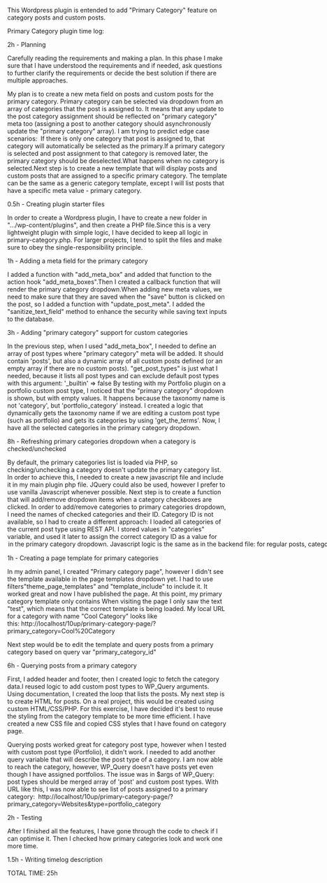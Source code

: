 This Wordpress plugin is entended to add "Primary Category" feature on category posts and custom posts.

Primary Category plugin time log:

2h - Planning

Carefully reading the requirements and making a plan. In this phase I make sure that I have understood the requirements and if needed, ask questions to further clarify the requirements or decide the best solution if there are multiple approaches.

My plan is to create a new meta field on posts and custom posts for the primary category.
Primary category can be selected via dropdown from an array of categories that the post is assigned to. It means that any update to the post category assignment should be reflected on "primary category" meta too (assigning a post to another category should asynchronously update the "primary category" array). I am trying to predict edge case scenarios: 
If there is only one category that post is assigned to, that category will automatically be selected as the primary.If a primary category is selected and post assignment to that category is removed later, the primary category should be deselected.What happens when no category is selected.Next step is to create a new template that will display posts and custom posts that are assigned to a specific primary category. The template can be the same as a generic category template, except I will list posts that have a specific meta value - primary category.

0.5h - Creating plugin starter files

In order to create a Wordpress plugin, I have to create a new folder in ".../wp-content/plugins", and then create a PHP file.Since this is a very lightweight plugin with simple logic, I have decided to keep all logic in primary-category.php. For larger projects, I tend to split the files and make sure to obey the single-responsibility principle.

1h - Adding a meta field for the primary category 

I added a function with "add_meta_box" and added that function to the action hook "add_meta_boxes".Then I created a callback function that will render the primary category dropdown.When adding new meta values, we need to make sure that they are saved when the "save" button is clicked on the post, so I added a function with "update_post_meta". I added the "sanitize_text_field" method to enhance the security while saving text inputs to the database.

3h - Adding "primary category" support for custom categories

In the previous step, when I used "add_meta_box", I needed to define an array of post types where "primary category" meta will be added. It should contain 'posts', but also a dynamic array of all custom posts defined (or an empty array if there are no custom posts).
"get_post_types" is just what I needed, because it lists all post types and can exclude default post types with this argument: '_builtin' => false
By testing with my Portfolio plugin on a portfolio custom post type, I noticed that the "primary category" dropdown is shown, but with empty values. It happens because the taxonomy name is not 'category', but 'portfolio_category' instead. I created a logic that dynamically gets the taxonomy name if we are editing a custom post type (such as portfolio) and gets its categories by using 'get_the_terms'.
Now, I have all the selected categories in the primary category dropdown.

8h - Refreshing primary categories dropdown when a category is checked/unchecked

By default, the primary categories list is loaded via PHP, so checking/unchecking a category doesn't update the primary category list. 
In order to achieve this, I needed to create a new javascript file and include it in my main plugin php file. JQuery could also be used, however I prefer to use vanilla Javascript whenever possible. Next step is to create a function that will add/remove dropdown items when a category checkboxes are clicked.
In order to add/remove categories to primary categories dropdown, I need the names of checked categories and their ID. Category ID is not available, so I had to create a different approach: I loaded all categories of the current post type using REST API. I stored values in "categories" variable, and used it later to assign the correct category ID as a value for <option> in the primary category dropdown.
Javascript logic is the same as in the backend file: for regular posts, categories are loaded using "categories" endpoint, while custom post types are loaded using "terms".

1h - Creating a page template for primary categories

In my admin panel, I created "Primary category page", however I didn't see the template available in the page templates dropdown yet. I had to use filters"theme_page_templates" and "template_include" to include it. It worked great and now I have published the page.
At this point, my primary category template only contains <?php echo "test"; ?>
When visiting the page I only saw the text "test", which means that the correct template is being loaded. 
My local URL for a category with name "Cool Category" looks like this: http://localhost/10up/primary-category-page/?primary_category=Cool%20Category

Next step would be to edit the template and query posts from a primary category based on query var "primary_category_id"

6h - Querying posts from a primary category

First, I added header and footer, then I created logic to fetch the category data.I reused logic to add custom post types to WP_Query arguments. Using documentation, I created the loop that lists the posts.
My next step is to create HTML for posts. On a real project, this would be created using custom HTML/CSS/PHP. For this exercise, I have decided it's best to reuse the styling from the category template to be more time efficient. I have created a new CSS file and copied CSS styles that I have found on category page.

Querying posts worked great for category post type, however when I tested with custom post type (Portfolio), it didn't work. I needed to add another query variable that will describe the post type of a category. 
I am now able to reach the category, however, WP_Query doesn't have posts yet even though I have assigned portfolios.
The issue was in $args of WP_Query: post types should be merged array of 'post' and custom post types.
With URL like this, I was now able to see list of posts assigned to a primary category: 
http://localhost/10up/primary-category-page/?primary_category=Websites&type=portfolio_category

2h - Testing

After I finished all the features, I have gone through the code to check if I can optimise it. Then I checked how primary categories look and work one more time.

1.5h - Writing timelog description

TOTAL TIME: 25h



